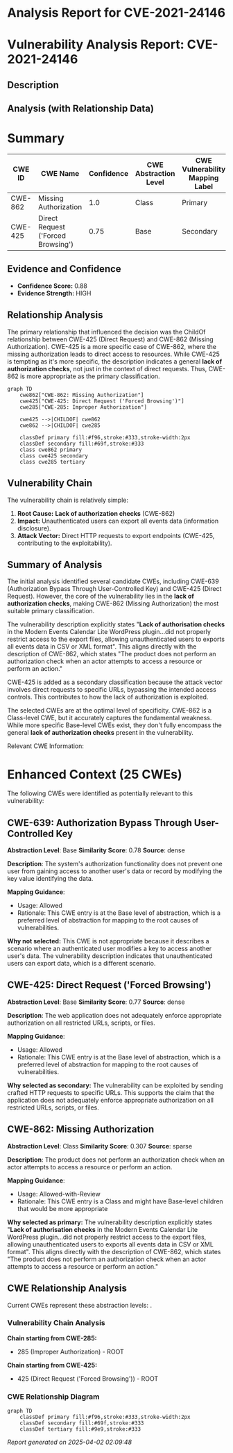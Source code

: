 # Analysis Report for CVE-2021-24146

# Vulnerability Analysis Report: CVE-2021-24146

## Description



## Analysis (with Relationship Data)

# Summary
| CWE ID | CWE Name | Confidence | CWE Abstraction Level | CWE Vulnerability Mapping Label | CWE-Vulnerability Mapping Notes |
|---|---|---|---|---|---|
| CWE-862 | Missing Authorization | 1.0 | Class | Primary | Allowed-with-Review |
| CWE-425 | Direct Request ('Forced Browsing') | 0.75 | Base | Secondary | Allowed |

## Evidence and Confidence

*   **Confidence Score:** 0.88
*   **Evidence Strength:** HIGH

## Relationship Analysis
The primary relationship that influenced the decision was the ChildOf relationship between CWE-425 (Direct Request) and CWE-862 (Missing Authorization). CWE-425 is a more specific case of CWE-862, where the missing authorization leads to direct access to resources. While CWE-425 is tempting as it's more specific, the description indicates a general **lack of authorization checks**, not just in the context of direct requests. Thus, CWE-862 is more appropriate as the primary classification.

```mermaid
graph TD
    cwe862["CWE-862: Missing Authorization"]
    cwe425["CWE-425: Direct Request ('Forced Browsing')"]
    cwe285["CWE-285: Improper Authorization"]

    cwe425 -->|CHILDOF| cwe862
    cwe862 -->|CHILDOF| cwe285

    classDef primary fill:#f96,stroke:#333,stroke-width:2px
    classDef secondary fill:#69f,stroke:#333
    class cwe862 primary
    class cwe425 secondary
    class cwe285 tertiary
```

## Vulnerability Chain
The vulnerability chain is relatively simple:

1.  **Root Cause:** **Lack of authorization checks** (CWE-862)
2.  **Impact:** Unauthenticated users can export all events data (information disclosure).
3.  **Attack Vector:** Direct HTTP requests to export endpoints (CWE-425, contributing to the exploitability).

## Summary of Analysis
The initial analysis identified several candidate CWEs, including CWE-639 (Authorization Bypass Through User-Controlled Key) and CWE-425 (Direct Request). However, the core of the vulnerability lies in the **lack of authorization checks**, making CWE-862 (Missing Authorization) the most suitable primary classification.

The vulnerability description explicitly states "**Lack of authorisation checks** in the Modern Events Calendar Lite WordPress plugin...did not properly restrict access to the export files, allowing unauthenticated users to exports all events data in CSV or XML format". This aligns directly with the description of CWE-862, which states "The product does not perform an authorization check when an actor attempts to access a resource or perform an action."

CWE-425 is added as a secondary classification because the attack vector involves direct requests to specific URLs, bypassing the intended access controls. This contributes to how the lack of authorization is exploited.

The selected CWEs are at the optimal level of specificity. CWE-862 is a Class-level CWE, but it accurately captures the fundamental weakness. While more specific Base-level CWEs exist, they don't fully encompass the general **lack of authorization checks** present in the vulnerability.

Relevant CWE Information:

# Enhanced Context (25 CWEs)
The following CWEs were identified as potentially relevant to this vulnerability:

## CWE-639: Authorization Bypass Through User-Controlled Key
**Abstraction Level**: Base
**Similarity Score**: 0.78
**Source**: dense

**Description**:
The system's authorization functionality does not prevent one user from gaining access to another user's data or record by modifying the key value identifying the data.

**Mapping Guidance**:
- Usage: Allowed
- Rationale: This CWE entry is at the Base level of abstraction, which is a preferred level of abstraction for mapping to the root causes of vulnerabilities.

**Why not selected:** This CWE is not appropriate because it describes a scenario where an authenticated user modifies a key to access another user's data. The vulnerability description indicates that unauthenticated users can export data, which is a different scenario.

## CWE-425: Direct Request ('Forced Browsing')
**Abstraction Level**: Base
**Similarity Score**: 0.77
**Source**: dense

**Description**:
The web application does not adequately enforce appropriate authorization on all restricted URLs, scripts, or files.

**Mapping Guidance**:
- Usage: Allowed
- Rationale: This CWE entry is at the Base level of abstraction, which is a preferred level of abstraction for mapping to the root causes of vulnerabilities.

**Why selected as secondary:** The vulnerability can be exploited by sending crafted HTTP requests to specific URLs. This supports the claim that the application does not adequately enforce appropriate authorization on all restricted URLs, scripts, or files.

## CWE-862: Missing Authorization
**Abstraction Level**: Class
**Similarity Score**: 0.307
**Source**: sparse

**Description**:
The product does not perform an authorization check when an actor attempts to access a resource or perform an action.

**Mapping Guidance**:
- Usage: Allowed-with-Review
- Rationale: This CWE entry is a Class and might have Base-level children that would be more appropriate

**Why selected as primary:** The vulnerability description explicitly states "**Lack of authorisation checks** in the Modern Events Calendar Lite WordPress plugin...did not properly restrict access to the export files, allowing unauthenticated users to exports all events data in CSV or XML format". This aligns directly with the description of CWE-862, which states "The product does not perform an authorization check when an actor attempts to access a resource or perform an action."


## CWE Relationship Analysis

Current CWEs represent these abstraction levels: .


### Vulnerability Chain Analysis

**Chain starting from CWE-285:**
- 285 (Improper Authorization) - ROOT


**Chain starting from CWE-425:**
- 425 (Direct Request ('Forced Browsing')) - ROOT



### CWE Relationship Diagram

```mermaid
graph TD
    classDef primary fill:#f96,stroke:#333,stroke-width:2px
    classDef secondary fill:#69f,stroke:#333
    classDef tertiary fill:#9e9,stroke:#333
```



*Report generated on 2025-04-02 02:09:48*
